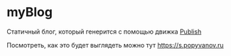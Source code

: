 # myBlog
Статичный блог, который генерится с помощью движка [Publish](https://github.com/JohnSundell/Publish)

Посмотреть, как это будет выглядеть можно тут
https://s.popyvanov.ru
